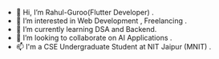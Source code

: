 - 👋 Hi, I’m Rahul-Guroo(Flutter Developer) .
- 👀 I’m interested in Web Development , Freelancing .
- 🌱 I’m currently learning DSA and Backend.
- 💞️ I’m looking to collaborate on AI Applications .
- 📫 I'm a CSE Undergraduate Student at NIT Jaipur (MNIT) .

